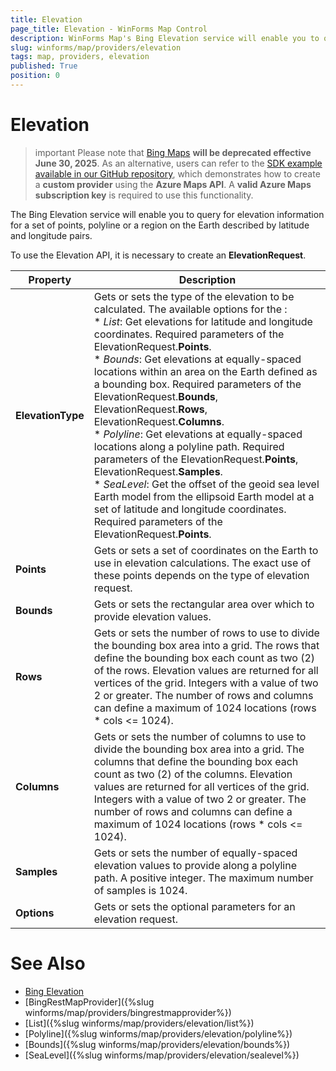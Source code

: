 ```yaml
---
title: Elevation
page_title: Elevation - WinForms Map Control
description: WinForms Map's Bing Elevation service will enable you to query for elevation information for a set of points, polyline or a region on the Earth described by latitude and longitude pairs.
slug: winforms/map/providers/elevation
tags: map, providers, elevation
published: True
position: 0 
---
```


# Elevation

>important Please note that [Bing Maps](https://www.bingmapsportal.com/) __will be deprecated effective June 30, 2025__. As an alternative, users can refer to the [SDK example available in our GitHub repository](https://github.com/telerik/winforms-sdk/tree/master/Map/Custom%20Azure%20Provider), which demonstrates how to create a __custom provider__ using the __Azure Maps API__. A __valid Azure Maps subscription key__ is required to use this functionality.

The Bing Elevation service will enable you to query for elevation information for a set of points, polyline or a region on the Earth described by latitude and longitude pairs.

To use the Elevation API, it is necessary to create an __ElevationRequest__.

|Property|Description|
|----|----|
|__ElevationType__|Gets or sets the type of the elevation to be calculated. The available options for the :<br>* *List*: Get elevations for latitude and longitude coordinates. Required parameters of the ElevationRequest.__Points__.<br> * *Bounds*: Get elevations at equally-spaced locations within an area on the Earth defined as a bounding box. Required parameters of the ElevationRequest.__Bounds__, ElevationRequest.__Rows__, ElevationRequest.__Columns__.<br> * *Polyline*: Get elevations at equally-spaced locations along a polyline path. Required parameters of the ElevationRequest.__Points__, ElevationRequest.__Samples__.<br> * *SeaLevel*: Get the offset of the geoid sea level Earth model from the ellipsoid Earth model at a set of latitude and longitude coordinates. Required parameters of the ElevationRequest.__Points__.|
|__Points__|Gets or sets a set of coordinates on the Earth to use in elevation calculations. The exact use of these points depends on the type of elevation request.|
|__Bounds__|Gets or sets the rectangular area over which to provide elevation values.|
|__Rows__|Gets or sets the number of rows to use to divide the bounding box area into a grid. The rows that define the bounding box each count as two (2) of the rows. Elevation values are returned for all vertices of the grid. Integers with a value of two 2 or greater. The number of rows and columns can define a maximum of 1024 locations (rows * cols &lt;= 1024).|
|__Columns__|Gets or sets the number of columns to use to divide the bounding box area into a grid. The columns that define the bounding box each count as two (2) of the columns. Elevation values are returned for all vertices of the grid. Integers with a value of two 2 or greater. The number of rows and columns can define a maximum of 1024 locations (rows * cols &lt;= 1024).|
|__Samples__|Gets or sets the number of equally-spaced elevation values to provide along a polyline path. A positive integer. The maximum number of samples is 1024.|
|__Options__|Gets or sets the optional parameters for an elevation request.|

# See Also
* [Bing Elevation](https://msdn.microsoft.com/en-us/library/jj158961.aspx)
* [BingRestMapProvider]({%slug winforms/map/providers/bingrestmapprovider%})
* [List]({%slug winforms/map/providers/elevation/list%})
* [Polyline]({%slug winforms/map/providers/elevation/polyline%})
* [Bounds]({%slug winforms/map/providers/elevation/bounds%})
* [SeaLevel]({%slug winforms/map/providers/elevation/sealevel%})